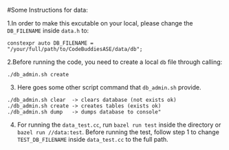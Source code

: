 #Some Instructions for data:

1.In order to make this excutable on your local, please change the `DB_FILENAME` inside `data.h` to:
```
constexpr auto DB_FILENAME = "/your/full/path/to/CodeBuddiesASE/data/db";

```

2.Before running the code, you need to create a local `db` file through calling:
```
./db_admin.sh create

```

3. Here goes some other script command that `db_admin.sh` provide.
```
./db_admin.sh clear  -> clears database (not exists ok)
./db_admin.sh create -> creates tables (exists ok)
./db_admin.sh dump   -> dumps database to console"

```

4. For running the `data_test.cc`, run `bazel run test` inside the directory or `bazel run //data:test`.
Before running the test, follow step 1 to change `TEST_DB_FILENAME` inside `data_test.cc` to the full path.

